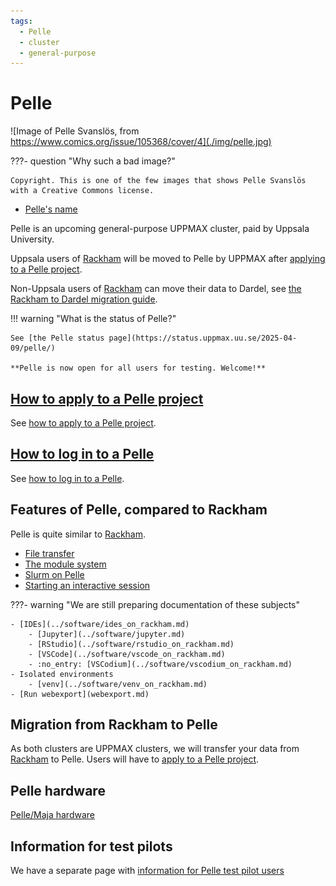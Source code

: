 ```yaml
---
tags:
  - Pelle
  - cluster
  - general-purpose
---
```


# Pelle

![Image of Pelle Svanslös, from https://www.comics.org/issue/105368/cover/4](./img/pelle.jpg)

???- question "Why such a bad image?"

    Copyright. This is one of the few images that shows Pelle Svanslös
    with a Creative Commons license.

- [Pelle's name](pelles_name.md)

Pelle is an upcoming general-purpose UPPMAX cluster,
paid by Uppsala University.


Uppsala users of [Rackham](rackham.md) will be moved to Pelle
by UPPMAX after [applying to a Pelle project](../getting_started/project_apply_pelle.md).

Non-Uppsala users of [Rackham](rackham.md) can move their data to
Dardel, see [the Rackham to Dardel migration guide](../cluster_guides/dardel_migration.md).

!!! warning "What is the status of Pelle?"

    See [the Pelle status page](https://status.uppmax.uu.se/2025-04-09/pelle/)

    **Pelle is now open for all users for testing. Welcome!**

## [How to apply to a Pelle project](../getting_started/project_apply_pelle.md)

See [how to apply to a Pelle project](../getting_started/project_apply_pelle.md).

## [How to log in to a Pelle](../getting_started/login_pelle.md)

See [how to log in to a Pelle](../getting_started/login_pelle.md).

## Features of Pelle, compared to Rackham

Pelle is quite similar to [Rackham](rackham.md).

- [File transfer](transfer_pelle.md)
- [The module system](pelle_modules.md)
- [Slurm on Pelle](slurm_on_pelle.md)
- [Starting an interactive session](start_interactive_session_on_pelle.md)


???- warning "We are still preparing documentation of these subjects"

    - [IDEs](../software/ides_on_rackham.md)
        - [Jupyter](../software/jupyter.md)
        - [RStudio](../software/rstudio_on_rackham.md)
        - [VSCode](../software/vscode_on_rackham.md)
        - :no_entry: [VSCodium](../software/vscodium_on_rackham.md)
    - Isolated environments
        - [venv](../software/venv_on_rackham.md)
    - [Run webexport](webexport.md)


## Migration from Rackham to Pelle

As both clusters are UPPMAX clusters,
we will transfer your data from [Rackham](rackham.md)
to Pelle. Users will have to [apply to a Pelle project](../getting_started/project_apply_pelle.md).

## Pelle hardware

[Pelle/Maja hardware](../hardware/clusters/pelle.md)

## Information for test pilots

We have a separate page with [information for Pelle test pilot users](./pelle_test.md)
